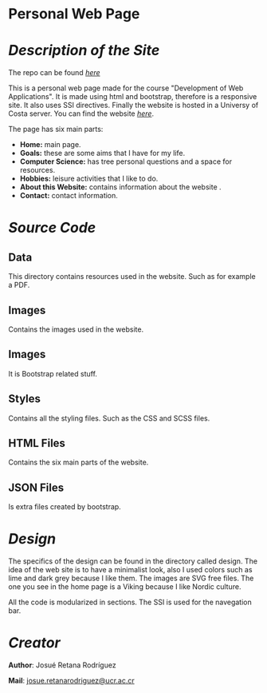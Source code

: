 # Personal Web Page

# _Description of the Site_

The repo can be found *[here](https://github.com/JosueRR/my_webpage "Cool repo")*

This is a personal web page made for the course "Development of Web Applications". It is made using html and bootstrap, therefore is a responsive site. It also uses SSI directives. Finally the website is hosted in a Universy of Costa server. You can find the website *[here](https://titanic.ecci.ucr.ac.cr/~ec06440/index.shtml "Cool website")*.

The page has six main parts:

- **Home:** main page.
- **Goals:** these are some aims that I have for my life.
- **Computer Science:** has tree personal questions and a space for resources.
- **Hobbies:** leisure activities that I like to do.
- **About this Website:** contains information about the website .
- **Contact:** contact information.


# _Source Code_

## Data 
This directory contains resources used in the website. Such as for example a PDF.

## Images
Contains the images used in the website.

## Images
It is Bootstrap related stuff.

## Styles
Contains all the styling files. Such as the CSS and SCSS files.

## HTML Files
Contains the six main parts of the website.

## JSON Files
Is extra files created by bootstrap.


# _Design_
The specifics of the design can be found in the directory called design. The idea of the web site is to have a minimalist look, also I used colors such as lime and dark grey because I like them. The images are SVG free files. The one you see in the home page is a Viking because I like Nordic culture.

All the code is modularized in sections. The SSI is used for the navegation bar.

# _Creator_

**Author**: Josué Retana Rodríguez

**Mail**: josue.retanarodriguez@ucr.ac.cr